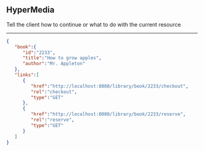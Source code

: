 ## HyperMedia
Tell the client how to continue or what to do with the current resource

----

```json
{
   "book":{
      "id":"2233",
      "title":"How to grow apples",
      "author":"Mr. Appleton"
   },
   "links":[
      {
         "href":"http://localhost:8080/library/book/2233/checkout",
         "rel":"checkout",
         "type":"GET"
      },
      {
         "href":"http://localhost:8080/library/book/2233/reserve",
         "rel":"reserve",
         "type":"GET"
      }
   ]
}
```